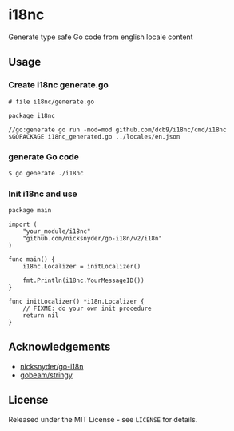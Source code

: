 # i18nc
Generate type safe Go code from english locale content

## Usage

### Create i18nc generate.go

```
# file i18nc/generate.go

package i18nc

//go:generate go run -mod=mod github.com/dcb9/i18nc/cmd/i18nc $GOPACKAGE i18nc_generated.go ../locales/en.json
```

### generate Go code

```bash
$ go generate ./i18nc
```

### Init i18nc and use

```
package main

import (
	"your_module/i18nc"
	"github.com/nicksnyder/go-i18n/v2/i18n"
)

func main() {
	i18nc.Localizer = initLocalizer()

	fmt.Println(i18nc.YourMessageID())
}

func initLocalizer() *i18n.Localizer {
	// FIXME: do your own init procedure
	return nil
}
```

## Acknowledgements

- [nicksnyder/go-i18n](https://github.com/nicksnyder/go-i18n)
- [gobeam/stringy](https://github.com/gobeam/stringy)

## License

Released under the MIT License - see `LICENSE` for details.
